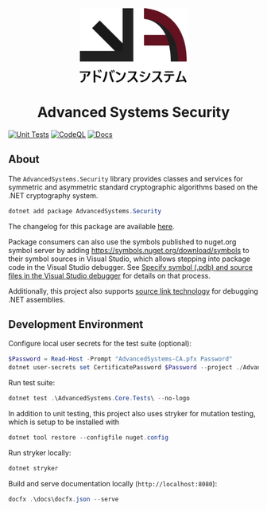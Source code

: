 <p align="center">
  <a title="Project Logo">
    <img height="150" style="margin-top:15px" src="https://raw.githubusercontent.com/Advanced-Systems/assets/master/logos/svg/min/adv-logo.svg">
  </a>
</p>

<h1 align="center">Advanced Systems Security</h1>

[![Unit Tests](https://github.com/Advanced-Systems/security/actions/workflows/dotnet-tests.yml/badge.svg)](https://github.com/Advanced-Systems/security/actions/workflows/dotnet-tests.yml)
[![CodeQL](https://github.com/Advanced-Systems/security/actions/workflows/codeql.yml/badge.svg)](https://github.com/Advanced-Systems/security/actions/workflows/codeql.yml)
[![Docs](https://github.com/Advanced-Systems/security/actions/workflows/docs.yml/badge.svg)](https://github.com/Advanced-Systems/security/actions/workflows/docs.yml)

## About

The `AdvancedSystems.Security` library provides classes and services for symmetric and
asymmetric standard cryptographic algorithms based on the .NET cryptography system.

```powershell
dotnet add package AdvancedSystems.Security
```

The changelog for this package are available [here](https://advanced-systems.github.io/security/docs/changelog.html).

Package consumers can also use the symbols published to nuget.org symbol server by adding <https://symbols.nuget.org/download/symbols>
to their symbol sources in Visual Studio, which allows stepping into package code in the Visual Studio debugger. See
[Specify symbol (.pdb) and source files in the Visual Studio debugger](https://learn.microsoft.com/en-us/visualstudio/debugger/specify-symbol-dot-pdb-and-source-files-in-the-visual-studio-debugger)
for details on that process.

Additionally, this project also supports [source link technology](https://learn.microsoft.com/en-us/dotnet/standard/library-guidance/sourcelink)
for debugging .NET assemblies.

## Development Environment

Configure local user secrets for the test suite (optional):

```powershell
$Password = Read-Host -Prompt "AdvancedSystems-CA.pfx Password"
dotnet user-secrets set CertificatePassword $Password --project ./AdvancedSystems.Tests
```

Run test suite:

```powershell
dotnet test .\AdvancedSystems.Core.Tests\ --no-logo
```

In addition to unit testing, this project also uses stryker for mutation testing, which is setup to be installed with

```powershell
dotnet tool restore --configfile nuget.config
```

Run stryker locally:

```powershell
dotnet stryker
```

Build and serve documentation locally (`http://localhost:8080`):

```powershell
docfx .\docs\docfx.json --serve
```
